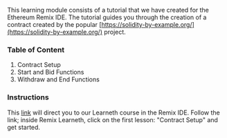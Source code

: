 This learning module consists of a tutorial that we have created for the Ethereum Remix IDE. The tutorial guides you through the creation of a contract created by the popular [https://solidity-by-example.org/](https://solidity-by-example.org/) project.

### Table of Content
1. Contract Setup
2. Start and Bid Functions
3. Withdraw and End Functions

### Instructions
This [link](https://remix.ethereum.org/?#activate=solidityUnitTesting,solidity,LearnEth&call=LearnEth//startTutorial//ethereum/remix-workshops//master//er721Auction
) will direct you to our Learneth course in the Remix IDE. Follow the link; inside Remix Learneth, click on the first lesson: "Contract Setup" and get started.



